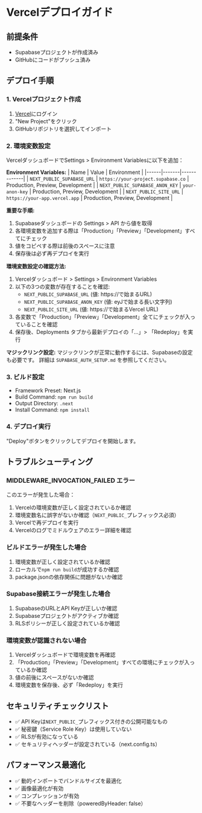 # Vercelデプロイガイド

## 前提条件
- Supabaseプロジェクトが作成済み
- GitHubにコードがプッシュ済み

## デプロイ手順

### 1. Vercelプロジェクト作成
1. [Vercel](https://vercel.com)にログイン
2. "New Project"をクリック
3. GitHubリポジトリを選択してインポート

### 2. 環境変数設定
VercelダッシュボードでSettings > Environment Variablesに以下を追加：

**Environment Variables:**
| Name | Value | Environment |
|------|-------|-------------|
| `NEXT_PUBLIC_SUPABASE_URL` | `https://your-project.supabase.co` | Production, Preview, Development |
| `NEXT_PUBLIC_SUPABASE_ANON_KEY` | `your-anon-key` | Production, Preview, Development |
| `NEXT_PUBLIC_SITE_URL` | `https://your-app.vercel.app` | Production, Preview, Development |

**重要な手順:**
1. Supabaseダッシュボードの Settings > API から値を取得
2. 各環境変数を追加する際は「Production」「Preview」「Development」すべてにチェック
3. 値をコピペする際は前後のスペースに注意
4. 保存後は必ず再デプロイを実行

**環境変数設定の確認方法:**
1. Vercelダッシュボード > Settings > Environment Variables
2. 以下の3つの変数が存在することを確認:
   - `NEXT_PUBLIC_SUPABASE_URL` (値: https://で始まるURL)
   - `NEXT_PUBLIC_SUPABASE_ANON_KEY` (値: eyJで始まる長い文字列)
   - `NEXT_PUBLIC_SITE_URL` (値: https://で始まるVercel URL)
3. 各変数で「Production」「Preview」「Development」全てにチェックが入っていることを確認
4. 保存後、Deployments タブから最新デプロイの「...」> 「Redeploy」を実行

**マジックリンク設定:**
マジックリンクが正常に動作するには、Supabaseの設定も必要です。
詳細は `SUPABASE_AUTH_SETUP.md` を参照してください。

### 3. ビルド設定
- Framework Preset: Next.js
- Build Command: `npm run build`
- Output Directory: `.next`
- Install Command: `npm install`

### 4. デプロイ実行
"Deploy"ボタンをクリックしてデプロイを開始します。

## トラブルシューティング

### MIDDLEWARE_INVOCATION_FAILED エラー
このエラーが発生した場合：
1. Vercelの環境変数が正しく設定されているか確認
2. 環境変数名に誤字がないか確認（`NEXT_PUBLIC_`プレフィックス必須）
3. Vercelで再デプロイを実行
4. Vercelのログでミドルウェアのエラー詳細を確認

### ビルドエラーが発生した場合
1. 環境変数が正しく設定されているか確認
2. ローカルで`npm run build`が成功するか確認
3. package.jsonの依存関係に問題がないか確認

### Supabase接続エラーが発生した場合
1. SupabaseのURLとAPI Keyが正しいか確認
2. Supabaseプロジェクトがアクティブか確認
3. RLSポリシーが正しく設定されているか確認

### 環境変数が認識されない場合
1. Vercelダッシュボードで環境変数を再確認
2. 「Production」「Preview」「Development」すべての環境にチェックが入っているか確認
3. 値の前後にスペースがないか確認
4. 環境変数を保存後、必ず「Redeploy」を実行

## セキュリティチェックリスト
- ✅ API Keyは`NEXT_PUBLIC_`プレフィックス付きの公開可能なもの
- ✅ 秘密鍵（Service Role Key）は使用していない
- ✅ RLSが有効になっている
- ✅ セキュリティヘッダーが設定されている（next.config.ts）

## パフォーマンス最適化
- ✅ 動的インポートでバンドルサイズを最適化
- ✅ 画像最適化が有効
- ✅ コンプレッションが有効
- ✅ 不要なヘッダーを削除（poweredByHeader: false）